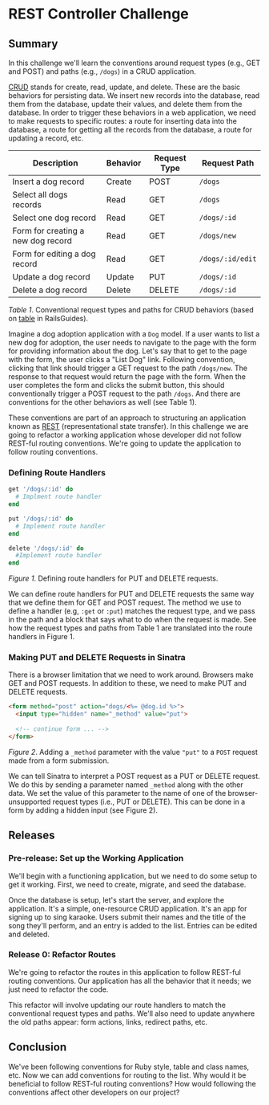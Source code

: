 # REST Controller Challenge

## Summary
In this challenge we'll learn the conventions around request types (e.g., GET and POST) and paths (e.g., `/dogs`) in a CRUD application.

[CRUD][wikipedia crud] stands for create, read, update, and delete.  These are the basic behaviors for persisting data.  We insert new records into the database, read them from the database, update their values, and delete them from the database.  In order to trigger these behaviors in a web application, we need to make requests to specific routes: a route for inserting data into the database, a route for getting all the records from the database, a route for updating a record, etc.

| Description                        | Behavior | Request Type | Request Path     |
|------------------------------------|----------|--------------|------------------|
| Insert a dog record                | Create   | POST         | `/dogs`          |
| Select all dogs records            | Read     | GET          | `/dogs`          |
| Select one dog record              | Read     | GET          | `/dogs/:id`      | 
| Form for creating a new dog record | Read     | GET          | `/dogs/new`      |
| Form for editing a dog record      | Read     | GET          | `/dogs/:id/edit` |
| Update a dog record                | Update   | PUT          | `/dogs/:id`      |
| Delete a dog record                | Delete   | DELETE       | `/dogs/:id`      | 
*Table 1*.  Conventional request types and paths for CRUD behaviors (based on [table][railsguides routes table] in RailsGuides).

Imagine a dog adoption application with a `Dog` model. If a user wants to list a new dog for adoption, the user needs to navigate to the page with the form for providing information about the dog. Let's say that to get to the page with the form, the user clicks a "List Dog" link. Following convention, clicking that link should trigger a GET request to the path `/dogs/new`.  The response to that request would return the page with the form.  When the user completes the form and clicks the submit button, this should conventionally trigger a POST request to the path `/dogs`.  And there are conventions for the other behaviors as well (see Table 1).

These conventions are part of an approach to structuring an application known as [REST][wikipedia rest] (representational state transfer).  In this challenge we are going to refactor a working application whose developer did not follow REST-ful routing conventions.  We're going to update the application to follow routing conventions.


### Defining Route Handlers
```ruby
get '/dogs/:id' do
  # Implment route handler
end

put '/dogs/:id' do
  # Implement route handler
end

delete '/dogs/:id' do
  #Implement route handler
end
```
*Figure 1*. Defining route handlers for PUT and DELETE requests.

We can define route handlers for PUT and DELETE requests the same way that we define them for GET and POST request.  The method we use to define a handler (e.g, `:get` or `:put`) matches the request type, and we pass in the path and a block that says what to do when the request is made.  See how the request types and paths from Table 1 are translated into the route handlers in Figure 1.


### Making PUT and DELETE Requests in Sinatra
There is a browser limitation that we need to work around.  Browsers make GET and POST requests.  In addition to these, we need to make PUT and DELETE requests.

```HTML
<form method="post" action="dogs/<%= @dog.id %>">
  <input type="hidden" name="_method" value="put">
  
  <!-- continue form ... -->
</form>
```
*Figure 2*. Adding a `_method` parameter with the value `"put"` to a `POST` request made from a form submission.

We can tell Sinatra to interpret a POST request as a PUT or DELETE request.  We do this by sending a parameter named `_method` along with the other data.  We set the value of this parameter to the name of one of the browser-unsupported request types (i.e., PUT or DELETE).  This can be done in a form by adding a hidden input (see Figure 2).


## Releases
### Pre-release:  Set up the Working Application
We'll begin with a functioning application, but we need to do some setup to get it working.  First, we need to create, migrate, and seed the database.

Once the database is setup, let's start the server, and explore the application.  It's a simple, one-resource CRUD application.  It's an app for signing up to sing karaoke.  Users submit their names and the title of the song they'll perform, and an entry is added to the list.  Entries can be edited and deleted.


### Release 0:  Refactor Routes
We're going to refactor the routes in this application to follow REST-ful routing conventions.  Our application has all the behavior that it needs; we just need to refactor the code.

This refactor will involve updating our route handlers to match the conventional request types and paths.  We'll also need to update anywhere the old paths appear:  form actions, links, redirect paths, etc.


## Conclusion
We've been following conventions for Ruby style, table and class names, etc.  Now we can add conventions for routing to the list.  Why would it be beneficial to follow REST-ful routing conventions?  How would following the conventions affect other developers on our project?


[railsguides routes table]: http://guides.rubyonrails.org/routing.html#crud-verbs-and-actions
[wikipedia crud]: https://en.wikipedia.org/wiki/Create,_read,_update_and_delete
[wikipedia rest]: https://en.wikipedia.org/wiki/Representational_state_transfer
